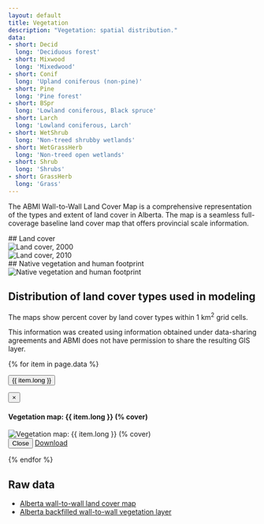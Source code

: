 ```yaml
---
layout: default
title: Vegetation
description: "Vegetation: spatial distribution."
data:
- short: Decid
  long: 'Deciduous forest'
- short: Mixwood
  long: 'Mixedwood'
- short: Conif
  long: 'Upland coniferous (non-pine)'
- short: Pine
  long: 'Pine forest'
- short: BSpr
  long: 'Lowland coniferous, Black spruce'
- short: Larch
  long: 'Lowland coniferous, Larch'
- short: WetShrub
  long: 'Non-treed shrubby wetlands'
- short: WetGrassHerb
  long: 'Non-treed open wetlands'
- short: Shrub
  long: 'Shrubs'
- short: GrassHerb
  long: 'Grass'
---
```


The ABMI Wall-to-Wall Land Cover Map is a comprehensive representation of the types and extent of land cover in Alberta. The map is a seamless full-coverage baseline land cover map that offers provincial scale information.

<div class="row">
## Land cover

  <div class="col-6 col-sm-6 col-lg-6">
  <img src="{{ site.contents }}/geospatial/vegetation/ABMIw2wLCV2000v2_web_LARGE.jpg" class="img-responsive" alt="Land cover, 2000"/>
  </div>

  <div class="col-6 col-sm-6 col-lg-6">
  <img src="{{ site.contents }}/geospatial/vegetation/ABMIw2wLCV2010v10_LD_LARGE.jpg" class="img-responsive" alt="Land cover, 2010"/>
  </div>
</div>

<div class="row">
## Native vegetation and human footprint

  <div class="col-6 col-sm-6 col-lg-6">
  <img src="{{ site.contents }}/geospatial/vegetation/VegMap_in_AB_with_Legend3.jpg" class="img-responsive" alt="Native vegetation and human footprint"/>
  </div>
</div>

## Distribution of land cover types used in modeling

The maps show percent cover by land cover types within 1 km<sup>2</sup> grid cells.

This information was created using information obtained under data-sharing agreements and ABMI does not have permission to share the resulting GIS layer.

{% for item in page.data %}

<button type="button" class="btn btn-primary" data-toggle="modal" data-target="#modal-{{ item.short }}">{{ item.long }}</button>

<div class="modal fade" id="modal-{{ item.short }}" tabindex="-1" role="dialog" aria-labelledby="modal-{{ item.short }}-label">
  <div class="modal-dialog" role="document">
    <div class="modal-content">
      <div class="modal-header">
        <button type="button" class="close" data-dismiss="modal" aria-label="Close"><span aria-hidden="true">&times;</span></button>
        <h4 class="modal-title" id="modal-lichens-label">Vegetation map: {{ item.long }} (% cover)</h4>
      </div>
      <div class="modal-body">
        <img src="{{ site.contents }}/geospatial/vegetation/{{ item.short }}.png" class="img-responsive" alt="Vegetation map: {{ item.long }} (% cover)"/>
      </div>
      <div class="modal-footer">
        <button type="button" class="btn btn-default" data-dismiss="modal">Close</button>
        <a class="btn btn-primary" href="http://abmi.ca/home/data/gis-data/land-cover-download.html?scroll=true" target="_blank">Download <i class="fa fa-download"></i></a>
      </div>
    </div>
  </div>
</div>

{% endfor %}

## Raw data

* [Alberta wall-to-wall land cover map](http://abmi.ca/home/data/gis-data/land-cover-download.html?scroll=true)
* [Alberta backfilled wall-to-wall vegetation layer](http://abmi.ca/home/publications/251-300/259.html?mode=detail&documenttype=Protocols)

